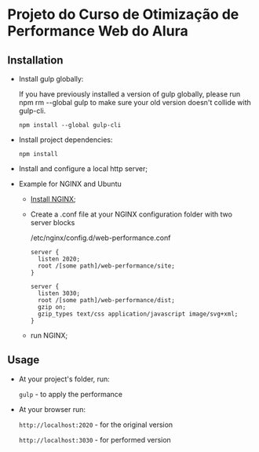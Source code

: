 # Projeto do Curso de Otimização de Performance Web do Alura

## Installation
* Install gulp globally:

  If you have previously installed a version of gulp globally, please run npm rm --global gulp to make sure your old version doesn't collide with gulp-cli.

  `npm install --global gulp-cli`

* Install project dependencies:

  `npm install`

* Install and configure a local http server;

 * Example for NGINX and Ubuntu
    * [Install NGINX](http://nginx.org/en/docs/install.html);
    * Create a .conf file at your NGINX configuration folder with two server blocks
    
      /etc/nginx/config.d/web-performance.conf
      ```
      server {
        listen 2020;
        root /[some path]/web-performance/site;
      }

      server {
        listen 3030;
        root /[some path]/web-performance/dist;
        gzip on;
        gzip_types text/css application/javascript image/svg+xml;
      }
      ```
    * run NGINX;
    
## Usage
* At your project's folder, run:

  `gulp` - to apply the performance

* At your browser run:

  `http://localhost:2020` - for the original version
  
  `http://localhost:3030` - for performed version
